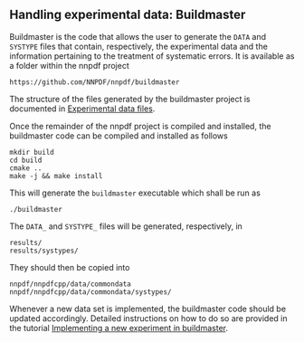 ## Handling experimental data: Buildmaster

Buildmaster is the code that allows the user to generate the ``DATA`` and
``SYSTYPE`` files that contain, respectively, the experimental data and the 
information pertaining to the treatment of systematic errors. It is available 
as a folder within the nnpdf project
```
https://github.com/NNPDF/nnpdf/buildmaster
```
The structure of the files generated by the buildmaster project 
is documented in [Experimental data files](exp_data_files).

Once the remainder of the nnpdf project is compiled and installed, the buildmaster code can
be compiled and installed as follows
```
mkdir build
cd build
cmake .. 
make -j && make install
```
This will generate the `buildmaster` executable which shall be run as
```
./buildmaster
```
The `DATA_` and `SYSTYPE_` files will be generated, respectively, in 
```
results/
results/systypes/
```
They should then be copied into 
```
nnpdf/nnpdfcpp/data/commondata
nnpdf/nnpdfcpp/data/commondata/systypes/
```
Whenever a new data set is implemented, the buildmaster code should be
updated accordingly. Detailed instructions on how to do so are provided in 
the tutorial [Implementing a new experiment in buildmaster](../tutorials/buildmaster.md).


